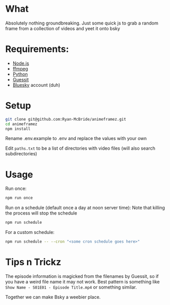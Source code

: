 # What
Absolutely nothing groundbreaking. Just some quick js to grab a random frame from a collection of videos and yeet it onto bsky

# Requirements:
- [Node.js](https://nodejs.org/en)
- [ffmpeg](https://ffmpeg.org/)
- [Python](https://www.python.org/)
- [Guessit](https://pypi.org/project/guessit/)
- [Bluesky](https://bsky.app/) account (duh)

# Setup
```bash
git clone git@github.com:Ryan-McBride/animeframez.git
cd animeframez
npm install
```
Rename .env.example to .env and replace the values with your own

Edit `paths.txt` to be a list of directories with video files (will also search subdirectories)

# Usage
Run once:
```bash
npm run once
```

Run on a schedule (default once a day at noon server time):
Note that killing the process will stop the schedule
```bash
npm run schedule
```
For a custom schedule:
```bash
npm run schedule -- --cron "<some cron schedule goes here>"
```

# Tips n Trickz
The episode information is magicked from the filenames by Guessit, so if you have a weird file name it may not work. Best pattern is something like `Show Name - S01E01 - Episode Title.mp4` or something similar.

Together we can make Bsky a weebier place.
